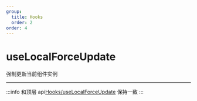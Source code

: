 ```yaml
---
group:
  title: Hooks
  order: 2
order: 4
---
```


# useLocalForceUpdate

强制更新当前组件实例

---

:::info
和顶层 api[Hooks/useLocalForceUpdate](/api/hooks/use-local-force-update) 保持一致
:::
